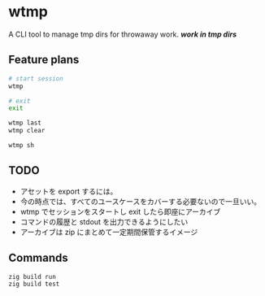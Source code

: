 # wtmp
A CLI tool to manage tmp dirs for throwaway work. ***work in tmp dirs***

## Feature plans

```bash
# start session
wtmp

# exit
exit

wtmp last
wtmp clear

wtmp sh
```

## TODO
- アセットを export するには。
- 今の時点では、すべてのユースケースをカバーする必要ないので一旦いい。
- wtmp でセッションをスタートし exit したら即座にアーカイブ
- コマンドの履歴と stdout を出力できるようにしたい
- アーカイブは zip にまとめて一定期間保管するイメージ

## Commands
```bash
zig build run
zig build test
```
